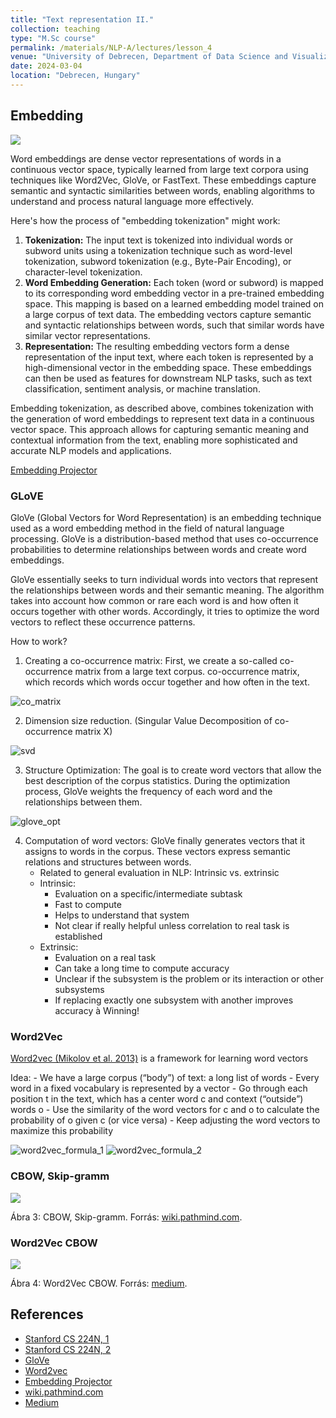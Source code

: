 ```yaml
---
title: "Text representation II."
collection: teaching
type: "M.Sc course"
permalink: /materials/NLP-A/lectures/lesson_4
venue: "University of Debrecen, Department of Data Science and Visualization"
date: 2024-03-04
location: "Debrecen, Hungary"
---
```


## Embedding

<img src="https://miro.medium.com/v2/resize:fit:2000/1*SYiW1MUZul1NvL1kc1RxwQ.png">

Word embeddings are dense vector representations of words in a continuous vector space, typically learned from large text corpora using techniques like Word2Vec, GloVe, or FastText. These embeddings capture semantic and syntactic similarities between words, enabling algorithms to understand and process natural language more effectively.

Here's how the process of "embedding tokenization" might work:

1. <b>Tokenization:</b> The input text is tokenized into individual words or subword units using a tokenization technique such as word-level tokenization, subword tokenization (e.g., Byte-Pair Encoding), or character-level tokenization.
2. <b>Word Embedding Generation:</b> Each token (word or subword) is mapped to its corresponding word embedding vector in a pre-trained embedding space. This mapping is based on a learned embedding model trained on a large corpus of text data. The embedding vectors capture semantic and syntactic relationships between words, such that similar words have similar vector representations.
3. <b>Representation:</b> The resulting embedding vectors form a dense representation of the input text, where each token is represented by a high-dimensional vector in the embedding space. These embeddings can then be used as features for downstream NLP tasks, such as text classification, sentiment analysis, or machine translation.

Embedding tokenization, as described above, combines tokenization with the generation of word embeddings to represent text data in a continuous vector space. This approach allows for capturing semantic meaning and contextual information from the text, enabling more sophisticated and accurate NLP models and applications.

[Embedding Projector](https://projector.tensorflow.org/)

### GLoVE

GloVe (Global Vectors for Word Representation) is an embedding technique used as a word embedding method in the field of natural language processing. GloVe is a distribution-based method that uses co-occurrence probabilities to determine relationships between words and create word embeddings.

GloVe essentially seeks to turn individual words into vectors that represent the relationships between words and their semantic meaning. The algorithm takes into account how common or rare each word is and how often it occurs together with other words. Accordingly, it tries to optimize the word vectors to reflect these occurrence patterns.

How to work?

1. Creating a co-occurrence matrix: First, we create a so-called co-occurrence matrix from a large text corpus. co-occurrence matrix, which records which words occur together and how often in the text.

<img src="https://robertlakatos.github.io/me/materials/NLP-A/images/co_matrix.png" alt="co_matrix">

2. Dimension size reduction. (Singular Value Decomposition of co-occurrence matrix X)

<img src="https://robertlakatos.github.io/me/materials/NLP-A/images/svd.png" alt="svd">

3. Structure Optimization: The goal is to create word vectors that allow the best description of the corpus statistics. During the optimization process, GloVe weights the frequency of each word and the relationships between them.

<img src="https://robertlakatos.github.io/me/materials/NLP-A/images/glove_opt.png" alt="glove_opt">

4. Computation of word vectors: GloVe finally generates vectors that it assigns to words in the corpus. These vectors express semantic relations and structures between words.
    - Related to general evaluation in NLP: Intrinsic vs. extrinsic
    - Intrinsic:
        - Evaluation on a specific/intermediate subtask
        - Fast to compute
        - Helps to understand that system
        - Not clear if really helpful unless correlation to real task is established
    - Extrinsic:
        - Evaluation on a real task
        - Can take a long time to compute accuracy
        - Unclear if the subsystem is the problem or its interaction or other subsystems
        - If replacing exactly one subsystem with another improves accuracy à Winning!

### Word2Vec

[Word2vec (Mikolov et al. 2013)](https://arxiv.org/abs/1301.3781) is a framework for learning word vectors

Idea:
    - We have a large corpus (“body”) of text: a long list of words
    - Every word in a fixed vocabulary is represented by a vector
    - Go through each position t in the text, which has a center word c and context (“outside”) words o
    - Use the similarity of the word vectors for c and o to calculate the probability of o given c (or vice versa)
    - Keep adjusting the word vectors to maximize this probability

<img src="https://robertlakatos.github.io/me/materials/NLP-A/images/word2vec_formula_1.png" alt="word2vec_formula_1">

<img src="https://robertlakatos.github.io/me/materials/NLP-A/images/word2vec_formula_2.png" alt="word2vec_formula_2">

### CBOW, Skip-gramm

<img src="https://wiki.pathmind.com/images/wiki/word2vec_diagrams.png">

Ábra 3: CBOW, Skip-gramm. Forrás: [wiki.pathmind.com](https://wiki.pathmind.com/images/wiki/word2vec_diagrams.png).

### Word2Vec CBOW

<img src="https://miro.medium.com/v2/resize:fit:1400/0*3DFDpaXoglalyB4c.png">

Ábra 4: Word2Vec CBOW. Forrás: [medium](https://miro.medium.com/v2/resize:fit:1400/0*3DFDpaXoglalyB4c.png).

## References

- [Stanford CS 224N, 1](https://web.stanford.edu/class/archive/cs/cs224n/cs224n.1234/slides/cs224n-2023-lecture01-wordvecs1.pdf)
- [Stanford CS 224N, 2](https://web.stanford.edu/class/archive/cs/cs224n/cs224n.1234/slides/cs224n-2023-lecture02-wordvecs2.pdf)
- [GloVe](https://nlp.stanford.edu/pubs/glove.pdf)
- [Word2vec](https://arxiv.org/abs/1301.3781)
- [Embedding Projector](https://projector.tensorflow.org/)
- [wiki.pathmind.com](https://wiki.pathmind.com/images/wiki/word2vec_diagrams.png)
- [Medium](https://miro.medium.com/v2/resize:fit:1400/0*3DFDpaXoglalyB4c.png)